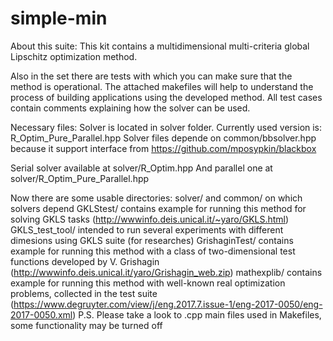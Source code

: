 # simple-min

About this suite:
This kit contains a multidimensional multi-criteria global Lipschitz optimization method.

Also in the set there are tests with which you can make sure that the method is operational.
The attached makefiles will help to understand the process of building applications using the developed method.
All test cases contain comments explaining how the solver can be used.

Necessary files:
Solver is located in solver folder. Currently used version is: R_Optim_Pure_Parallel.hpp
Solver files depende on common/bbsolver.hpp because it support interface
from https://github.com/mposypkin/blackbox

Serial solver available at solver/R_Optim.hpp
And parallel one at solver/R_Optim_Pure_Parallel.hpp

Now there are some usable directories:
solver/
	and common/ on which solvers depend
GKLStest/ contains example for running this method for solving GKLS tasks (http://wwwinfo.deis.unical.it/~yaro/GKLS.html)
GKLS_test_tool/ intended to run several experiments with different dimesions using GKLS suite (for researches)
GrishaginTest/ contains example for running this method with a class of two-dimensional test functions developed by V. Grishagin
(http://wwwinfo.deis.unical.it/yaro/Grishagin_web.zip)
mathexplib/ contains example for running this method with well-known real optimization problems, collected in the test suite
(https://www.degruyter.com/view/j/eng.2017.7.issue-1/eng-2017-0050/eng-2017-0050.xml)
P.S. Please take a look to .cpp main files used in Makefiles, some functionality may be turned off

